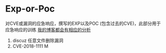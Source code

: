 # Exp-or-Poc
对CVE或漏洞的应急响应，撰写的EXP以及POC
(包含过去的CVE)，此部分用于应急响应的训练
[我的博客都会有相应的分析](www.tr0y.wang)

1. discuz 任意文件删除漏洞
2. CVE-2018-1111
M
